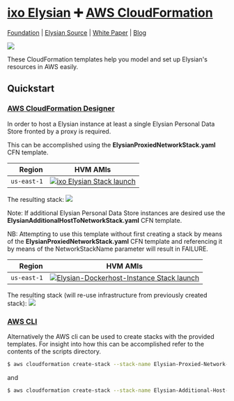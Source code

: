 # [ixo Elysian][website-url] :heavy_plus_sign: [AWS CloudFormation](https://aws.amazon.com/cloudformation/)

[Foundation][website-url]
|
[Elysian Source](https://github.com/ixofoundation/ixo-pds)
|
[White Paper](https://medium.com/ixo-blog/elysian-release-7279ee9c49bc)
|
[Blog](https://medium.com/ixo-blog)

[![][ixo-logo]][website-url]

These CloudFormation templates help you model and set up Elysian's
resources in AWS easily.

## Quickstart

###  [AWS CloudFormation Designer](https://console.aws.amazon.com/cloudformation/designer/home)

In order to host a Elysian instance at least a single Elysian Personal Data Store fronted by a proxy is required.

This can be accomplished using the <B>ElysianProxiedNetworkStack.yaml</B> CFN template.

| Region            | HVM AMIs                                                                                 |
| ----------------: | ---------------------------------------------------------------------------------------- |
| `us-east-1`       | [![ixo Elysian Stack launch][stack-badge]][us-east-1-CREATE-ElysianProxiedNetworkStack-with-S3-url]      |

The resulting stack:
![][ElysianProxiedNetworkStack-diagram-S3-url]

Note: If additional Elysian Personal Data Store instances are desired use the <B>ElysianAdditionalHostToNetworkStack.yaml</B> CFN template.

NB: Attempting to use this template without first creating a stack by means of the <B>ElysianProxiedNetworkStack.yaml</B> CFN template and referencing it by means of the NetworkStackName parameter will result in FAILURE.

| Region            | HVM AMIs                                                                                 |
| ----------------: | ---------------------------------------------------------------------------------------- |
| `us-east-1`       | [![Elysian-Dockerhost-Instance Stack launch][stack-badge]][us-east-1-CREATE-ElysianAdditionalHostToNetworkStack-WITH-S3-url]      |

The resulting stack (will re-use infrastructure from previously created stack):
![][ElysianAdditionalHostToNetworkStack-diagram-S3-url]


###  [AWS CLI](https://aws.amazon.com/cli)

Alternatively the AWS cli can be used to create stacks with the provided templates. For insight into how this can be accomplished refer to the contents of the scripts directory.

```bash
$ aws cloudformation create-stack --stack-name Elysian-Proxied-Network-Stack --template-body file://templates/ElysianProxiedNetworkStack.yaml  --parameters file://parameters/ElysianProxiedNetworkStack.parameters.json --profile your.previously.configured.cli.profile --region us-east-1
```

and

```bash
$ aws cloudformation create-stack --stack-name Elysian-Additional-Host-To-Network-Stack --template-body file://templates/ElysianAdditionalHostToNetworkStack.yaml  --parameters file://parameters/ElysianAdditionalHostToNetworkStack.parameters.json --profile your.previously.configured.cli.profile --region us-east-1
```

[ixo-logo]: https://ixo.foundation/wp-content/uploads/2018/01/ixo-Cyan@2x.png

[website-url]: https://ixo.foundation

[ElysianProxiedNetworkStack-diagram-S3-url]: https://s3.amazonaws.com/ixo-elysian-cfn-templates/ElysianProxiedNetworkStack-diagram.png

[us-east-1-CREATE-ElysianProxiedNetworkStack-with-S3-url]: https://console.aws.amazon.com/cloudformation/home?region=us-east-1#/stacks/new?stackName=Elysian-Proxied-Network-Stack&templateURL=https://s3.amazonaws.com/ixo-elysian-cfn-templates/ElysianProxiedNetworkStack.yaml

[ElysianAdditionalHostToNetworkStack-diagram-S3-url]: https://s3.amazonaws.com/ixo-elysian-cfn-templates/Additional-Host-To-Network-Stack-diagram.png

[us-east-1-CREATE-ElysianAdditionalHostToNetworkStack-WITH-S3-url]: https://console.aws.amazon.com/cloudformation/home?region=us-east-1#/stacks/new?stackName=Elysian-Additional-Host-To-Network-Stack&templateURL=https://s3.amazonaws.com/ixo-elysian-cfn-templates/ElysianAdditionalHostToNetworkStack.yaml

[stack-badge]: https://s3.amazonaws.com/cloudformation-examples/cloudformation-launch-stack.png
